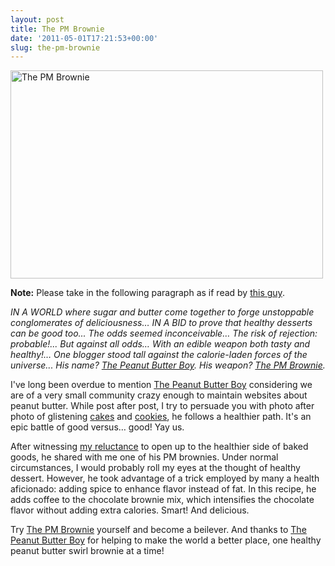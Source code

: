 ```yaml
---
layout: post
title: The PM Brownie
date: '2011-05-01T17:21:53+00:00'
slug: the-pm-brownie
---
```

<a href="http://www.flickr.com/photos/kstar810/5676561903/" title="The PM Brownie by kstar810, on Flickr"><img src="http://farm6.static.flickr.com/5187/5676561903_b6cae01a2e.jpg" width="500" height="333" alt="The PM Brownie"></a>

<strong>Note:</strong> Please take in the following paragraph as if read by <a href="http://www.youtube.com/watch?v=RMngjDMZTWo">this guy</a>.

<em>IN A WORLD where sugar and butter come together to forge unstoppable conglomerates of deliciousness… IN A BID to prove that healthy desserts can be good too... The odds seemed inconceivable… The risk of rejection: probable!... But against all odds… With an edible weapon both tasty and healthy!… One blogger stood tall against the calorie-laden forces of the universe... His name? <a href="http://www.peanutbutterboy.com/">The Peanut Butter Boy</a>. His weapon? <a href="http://www.peanutbutterboy.com/peanut-butter-mocha-brownies/">The PM Brownie</a>.</em>

I've long been overdue to mention <a href="http://www.peanutbutterboy.com/">The Peanut Butter Boy</a> considering  we are of a very small community crazy enough to maintain websites about peanut butter. While post after post, I try to persuade you with photo after photo of glistening <a href="http://www.cpbgallery.com/2009/06/13/aunt-joyces-chocolate-cake-with-peanut-butter-cream-cheese-frosting/">cakes</a> and <a href="http://www.cpbgallery.com/2009/05/23/chocolate-peanut-butter-cookie-treats/">cookies</a>, he follows a healthier path. It's an epic battle of good versus… good! Yay us.

After witnessing <a href="http://www.cpbgallery.com/2011/04/12/healthy-ish-dark-chocolate-sandwich-cookies/">my reluctance</a> to open up to the healthier side of baked goods, he shared with me one of his PM brownies. Under normal circumstances, I would probably roll my eyes at the thought of healthy dessert. However, he took advantage of a trick employed by many a health aficionado: adding spice to enhance flavor instead of fat. In this recipe, he adds coffee to the chocolate brownie mix, which intensifies the chocolate flavor without adding extra calories. Smart! And delicious. 

Try <a href="http://www.peanutbutterboy.com/peanut-butter-mocha-brownies/">The PM Brownie</a> yourself and become a beilever. And thanks to <a href="http://www.peanutbutterboy.com/">The Peanut Butter Boy</a> for helping to make the world a better place, one healthy peanut butter swirl brownie at a time!
